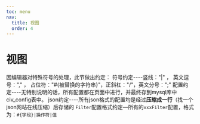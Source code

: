 ```yaml
---
toc: menu
nav:
  title: 视图
  order: 4
---
```


# 视图



因编辑器对特殊符号的处理，此节做出约定：
符号约定----竖线："|" ， 英文逗号："," ， 占位符："#{被替换的字符串}"，正斜杠："/"，英文分号：";"
配置约定----无特别说明的话，所有配置都在页面中进行，并最终存到mysql库中civ_config表中。
json约定----所有json格式的配置均是经过**压缩成一行**（找一个json网站在线压缩）后存储的
`Filter`配置格式约定—所有的`xxxFilter`配置，格式为：`#{字段}|操作符|值`